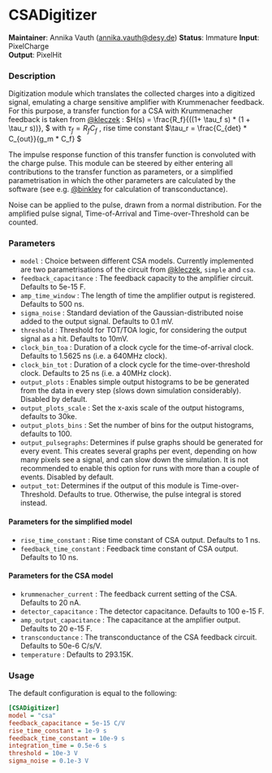 # CSADigitizer
**Maintainer**: Annika Vauth (<annika.vauth@desy.de>)
**Status**: Immature
**Input**: PixelCharge  
**Output**: PixelHit  

### Description
Digitization module which translates the collected charges into a digitized signal, emulating a charge sensitive amplifier with Krummenacher feedback.
For this purpose, a transfer function for a CSA with Krummenacher feedback is taken from [@kleczek] : 
$`H(s) = \frac{R_f}{((1+ \tau_f s) * (1 + \tau_r s))}, `$
with $`\tau_f = R_f C_f `$ , rise time constant $`\tau_r = \frac{C_{det} * C_{out}}{g_m * C_f} `$ 

The impulse response function of this transfer function is convoluted with the charge pulse.
This module can be steered by either entering all contributions to the transfer function as parameters, or a simplified parametrisation in which the other parameters are calculated by the software (see e.g. [@binkley] for calculation of transconductance).

Noise can be applied to the pulse, drawn from a normal distribution.
For the amplified pulse signal, Time-of-Arrival and Time-over-Threshold can be counted.



### Parameters
* `model` :  Choice between different CSA models. Currently implemented are two parametrisations of the circuit from [@kleczek], `simple` and `csa`.
* `feedback_capacitance` :  The feedback capacity to the amplifier circuit. Defaults to 5e-15 F.
* `amp_time_window` : The length of time the amplifier output is registered. Defaults to 500 ns.
* `sigma_noise` : Standard deviation of the Gaussian-distributed noise added to the output signal. Defaults to 0.1 mV.
* `threshold` : Threshold for TOT/TOA logic, for considering the output signal as a hit. Defaults to 10mV.
* `clock_bin_toa` : Duration of a clock cycle for the time-of-arrival clock. Defaults to 1.5625 ns (i.e. a 640MHz clock).
* `clock_bin_tot` : Duration of a clock cycle for the time-over-threshold clock. Defaults to 25 ns (i.e. a 40MHz clock).
* `output_plots` : Enables simple output histograms to be be generated from the data in every step (slows down simulation considerably). Disabled by default.
* `output_plots_scale` : Set the x-axis scale of the output histograms, defaults to 30ke.
* `output_plots_bins` : Set the number of bins for the output histograms, defaults to 100.
* `output_pulsegraphs`: Determines if pulse graphs should be generated for every event. This creates several graphs per event, depending on how many pixels see a signal, and can slow down the simulation. It is not recommended to enable this option for runs with more than a couple of events. Disabled by default.
* `output_tot`: Determines if the output of this module is Time-over-Threshold. Defaults to true. Otherwise, the pulse integral is stored instead.

#### Parameters for the simplified model
* `rise_time_constant` : Rise time constant of CSA output. Defaults to 1 ns.  
* `feedback_time_constant` : Feedback time constant of CSA output. Defaults to 10 ns.

#### Parameters for the CSA model
* `krummenacher_current` : The feedback current setting of the CSA. Defaults to 20 nA.
* `detector_capacitance` : The detector capacitance. Defaults to 100 e-15 F.
* `amp_output_capacitance` : The capacitance at the amplifier output. Defaults to 20 e-15 F.
* `transconductance` : The transconductance of the CSA feedback circuit. Defaults to 50e-6 C/s/V.
* `temperature` : Defaults to 293.15K.



### Usage
The default configuration is equal to the following:

```ini
[CSADigitizer]
model = "csa"
feedback_capacitance = 5e-15 C/V
rise_time_constant = 1e-9 s  
feedback_time_constant = 10e-9 s
integration_time = 0.5e-6 s
threshold = 10e-3 V
sigma_noise = 0.1e-3 V
```


[@kleczek]:  https://doi.org/10.1109/MIXDES.2015.7208529
[@binkley]: https://doi.org/10.1002/9780470033715.index
